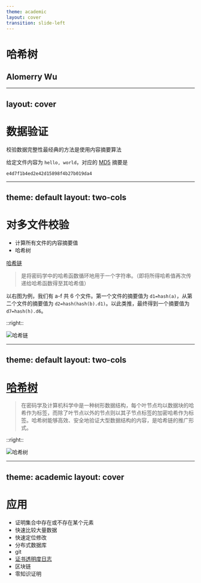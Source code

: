 ```yaml
---
theme: academic
layout: cover
transition: slide-left
---
```


<style>
.slidev-vclick-hidden {
  display: none;
}
.col-left {
  padding-right: 10px;
}
.col-right {
  padding-right: 10px;
}
</style>

# 哈希树

## Alomerry Wu

---
layout: cover
---

# 数据验证

<div v-click>校验数据完整性最经典的方法是使用内容摘要算法</div>

<div v-click>

给定文件内容为 `hello, world`，对应的 [MD5](https://zh.wikipedia.org/wiki/MD5) 摘要是

`e4d7f1b4ed2e42d15898f4b27b019da4`

</div>


---
theme: default
layout: two-cols
---

# 对多文件校验

<v-clicks>

- 计算所有文件的内容摘要值
- 哈希树

</v-clicks>

<div v-click="3">

[哈希链](https://zh.wikipedia.org/wiki/哈希链)

</div>

<div v-click="4">

> 是将密码学中的哈希函数循环地用于一个字符串。（即将所得哈希值再次传递给哈希函数得至其哈希值）

</div>

<div v-click="5">

以右图为例，我们有 a-f 共 6 个文件。第一个文件的摘要值为 `d1=hash(a)`，从第二个文件的摘要值为 `d2=hash(hash(b).d1)`。以此类推，最终得到一个摘要值为 `d7=hash(h).d6`。

</div>



::right::

<div v-click="5">

![哈希链](/merkle-tree/hash-link.png)

</div>

---
theme: default
layout: two-cols
---

# [哈希树](https://zh.wikipedia.org/wiki/哈希树)

<div v-click="1">

>在密码学及计算机科学中是一种树形数据结构，每个叶节点均以数据块的哈希作为标签，而除了叶节点以外的节点则以其子节点标签的加密哈希作为标签。哈希树能够高效、安全地验证大型数据结构的内容，是哈希链的推广形式。

</div>

::right::

<div v-click="2">

![哈希树](/merkle-tree/hash-tree.png)

</div>

---
theme: academic
layout: cover
---

# 应用

<v-clicks>

- 证明集合中存在或不存在某个元素
- 快速比较大量数据
- 快速定位修改
- 分布式数据库
- git
- [证书透明度日志](https://blog.cloudflare.com/introducing-certificate-transparency-and-nimbus/)
- 区块链
- 零知识证明

</v-clicks>
